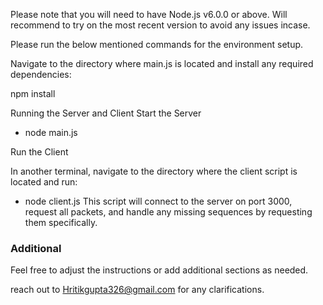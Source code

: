 Please note that you will need to have Node.js v6.0.0 or above. Will recommend to try on the most recent version to avoid any issues incase.

Please run the below mentioned commands for the environment setup.

Navigate to the directory where main.js is located and install any required dependencies:

npm install

Running the Server and Client
Start the Server

- node main.js

Run the Client

In another terminal, navigate to the directory where the client script is located and run:

- node client.js
  This script will connect to the server on port 3000, request all packets, and handle any missing sequences by requesting them specifically.

### Additional

Feel free to adjust the instructions or add additional sections as needed.

reach out to Hritikgupta326@gmail.com for any clarifications.
